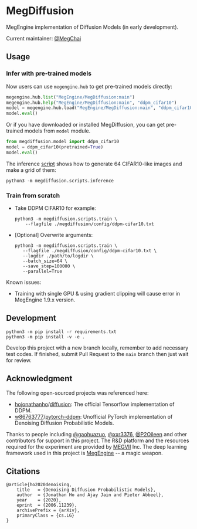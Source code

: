 # MegDiffusion

MegEngine implementation of Diffusion Models (in early development).

Current maintainer: [@MegChai](https://github.com/MegChai)

## Usage
### Infer with pre-trained models

Now users can use `megengine.hub` to get pre-trained models directly:

```python
megengine.hub.list("MegEngine/MegDiffusion:main")
megengine.hub.help("MegEngine/MegDiffusion:main", "ddpm_cifar10")
model = megengine.hub.load("MegEngine/MegDiffusion:main", "ddpm_cifar10", pretrained=True)
model.eval()
```

Or if you have downloaded or installed MegDiffusion, you can get pre-trained models from `model` module.

```python
from megdiffusion.model import ddpm_cifar10
model = ddpm_cifar10(pretrained=True)
model.eval()
```

The inference [script](megdiffusion/scripts/inference.py) shows how to generate 64 CIFAR10-like images and make a grid of them:

```shell
python3 -m megdiffusion.scripts.inference
```

### Train from scratch

- Take DDPM CIFAR10 for example:

  ```shell
  python3 -m megdiffusion.scripts.train \
      --flagfile ./megdiffusion/config/ddpm-cifar10.txt
  ```

- [Optional] Overwrite arguments:

   ```shell
   python3 -m megdiffusion.scripts.train \
      --flagfile ./megdiffusion/config/ddpm-cifar10.txt \
      --logdir ./path/to/logdir \
      --batch_size=64 \
      --save_step=100000 \
      --parallel=True
   ```

Known issues:
- Training with single GPU & using gradient clipping will cause error in MegEngine 1.9.x version.

## Development

```shell
python3 -m pip install -r requirements.txt
python3 -m pip install -v -e .
```

Develop this project with a new branch locally, remember to add necessary test codes.
If finished, submit Pull Request to the `main` branch then just wait for review.

## Acknowledgment

The following open-sourced projects was referenced here:

- [hojonathanho](https://github.com/hojonathanho)/[diffusion](https://github.com/hojonathanho/diffusion): The official Tensorflow implementation of DDPM.
- [w86763777](https://github.com/w86763777)/[pytorch-ddpm](https://github.com/w86763777/pytorch-ddpm): Unofficial PyTorch implementation of Denoising Diffusion Probabilistic Models.

Thanks to people including [@gaohuazuo](https://github.com/gaohuazuo), [@xxr3376](https://github.com/xxr3376), [@P2Oileen](https://github.com/P2Oileen) and other contributors for support in this project. The R&D platform and the resources required for the experiment are provided by [MEGVII](https://megvii.com/) Inc. The deep learning framework used in this project is [MegEngine](https://github.com/MegEngine/MegEngine) -- a magic weapon.

## Citations

```
@article{ho2020denoising,
    title   = {Denoising Diffusion Probabilistic Models},
    author  = {Jonathan Ho and Ajay Jain and Pieter Abbeel},
    year    = {2020},
    eprint  = {2006.11239},
    archivePrefix = {arXiv},
    primaryClass = {cs.LG}
}
```